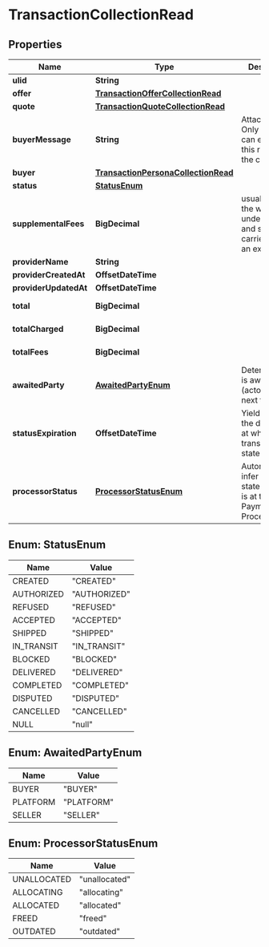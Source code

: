 

# TransactionCollectionRead



## Properties

| Name | Type | Description | Notes |
|------------ | ------------- | ------------- | -------------|
|**ulid** | **String** |  |  |
|**offer** | [**TransactionOfferCollectionRead**](TransactionOfferCollectionRead.md) |  |  |
|**quote** | [**TransactionQuoteCollectionRead**](TransactionQuoteCollectionRead.md) |  |  |
|**buyerMessage** | **String** | Attach a note. Only the buyer can exercise this right. At the creation. |  [optional] |
|**buyer** | [**TransactionPersonaCollectionRead**](TransactionPersonaCollectionRead.md) |  |  |
|**status** | [**StatusEnum**](#StatusEnum) |  |  [optional] |
|**supplementalFees** | **BigDecimal** | usually set if the weight was underestimated and shipping carrier billed us an extra. |  [optional] |
|**providerName** | **String** |  |  [optional] |
|**providerCreatedAt** | **OffsetDateTime** |  |  [optional] |
|**providerUpdatedAt** | **OffsetDateTime** |  |  [optional] |
|**total** | **BigDecimal** |  |  [optional] [readonly] |
|**totalCharged** | **BigDecimal** |  |  [optional] [readonly] |
|**totalFees** | **BigDecimal** |  |  [optional] [readonly] |
|**awaitedParty** | [**AwaitedPartyEnum**](#AwaitedPartyEnum) | Determine who is awaited (actor) for the next transition |  [optional] [readonly] |
|**statusExpiration** | **OffsetDateTime** | Yield if eligible the date-time at which the transaction state expire. |  [optional] [readonly] |
|**processorStatus** | [**ProcessorStatusEnum**](#ProcessorStatusEnum) | Automagically infer on what state the entity is at the Payment Processor. |  [optional] [readonly] |



## Enum: StatusEnum

| Name | Value |
|---- | -----|
| CREATED | &quot;CREATED&quot; |
| AUTHORIZED | &quot;AUTHORIZED&quot; |
| REFUSED | &quot;REFUSED&quot; |
| ACCEPTED | &quot;ACCEPTED&quot; |
| SHIPPED | &quot;SHIPPED&quot; |
| IN_TRANSIT | &quot;IN_TRANSIT&quot; |
| BLOCKED | &quot;BLOCKED&quot; |
| DELIVERED | &quot;DELIVERED&quot; |
| COMPLETED | &quot;COMPLETED&quot; |
| DISPUTED | &quot;DISPUTED&quot; |
| CANCELLED | &quot;CANCELLED&quot; |
| NULL | &quot;null&quot; |



## Enum: AwaitedPartyEnum

| Name | Value |
|---- | -----|
| BUYER | &quot;BUYER&quot; |
| PLATFORM | &quot;PLATFORM&quot; |
| SELLER | &quot;SELLER&quot; |



## Enum: ProcessorStatusEnum

| Name | Value |
|---- | -----|
| UNALLOCATED | &quot;unallocated&quot; |
| ALLOCATING | &quot;allocating&quot; |
| ALLOCATED | &quot;allocated&quot; |
| FREED | &quot;freed&quot; |
| OUTDATED | &quot;outdated&quot; |



